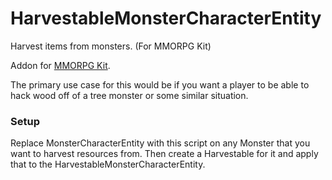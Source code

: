 # HarvestableMonsterCharacterEntity
Harvest items from monsters. (For MMORPG Kit)

Addon for [MMORPG Kit](https://assetstore.unity.com/packages/templates/systems/mmorpg-kit-2d-3d-survival-110188).

The primary use case for this would be if you want a player to be able to hack wood off of a tree monster or some similar situation.

### Setup

Replace MonsterCharacterEntity with this script on any Monster that you want to harvest resources from. Then create a Harvestable for it and apply that to the HarvestableMonsterCharacterEntity.